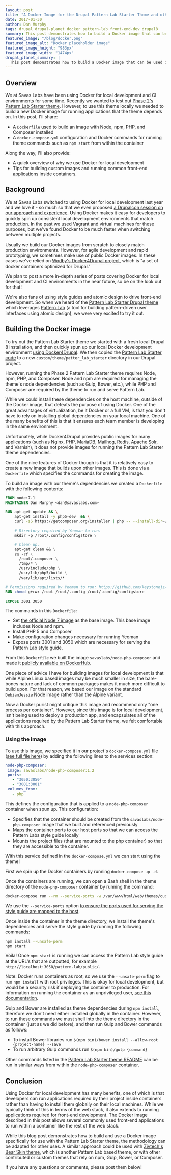 ```yaml
---
layout: post
title: "A Docker Image for the Drupal Pattern Lab Starter Theme and other Front-End Apps"
date: 2017-01-30
author: Dan Murphy
tags: drupal drupal-planet docker pattern-lab front-end-dev drupal8
summary: This post demonstrates how to build a Docker image that can be used in local Drupal development with the Pattern Lab Starter theme and/or with other common front-end applications such as npm, Gulp, and Bower.
featured_image: "/blog/docker.png"
featured_image_alt: "Docker placeholder image"
featured_image_height: "983px"
featured_image_width: "1474px"
drupal_planet_summary: |
  This post demonstrates how to build a Docker image that can be used in local Drupal development with the Pattern Lab Starter theme and/or with other common front-end applications such as npm, Gulp, and Bower.
---
```


## Overview

We at Savas Labs have been using Docker for local development and CI environments for some time. Recently we wanted to test out [Phase 2's Pattern Lab Starter theme](https://github.com/phase2/pattern-lab-starter). However, to use this theme locally we needed to build a new Docker image for running applications that the theme depends on. In this post, I'll share:

- A `Dockerfile` used to build an image with Node, npm, PHP, and Composer installed
- A `docker-compose.yml` configuration and Docker commands for running theme commands such as `npm start` from within the container

Along the way, I'll also provide:

- A quick overview of why we use Docker for local development
- Tips for building custom images and running common front-end applications inside containers.

## Background

We at Savas Labs switched to using Docker for local development last year and we love it - so much so that we even proposed [a Drupalcon session on our approach and experience](https://events.drupal.org/node/17250). Using Docker makes it easy for developers to quickly spin up consistent local development environments that match production. In the past we used Vagrant and virtual machines for these purposes, but we've found Docker to be much faster when switching between multiple projects.

Usually we build our Docker images from scratch to closely match production environments. However, for agile development and rapid prototyping, we sometimes make use of public Docker images. In these cases we've relied on [Wodby's Docker4Drupal project](https://github.com/wodby/docker4drupal), which is "a set of docker containers optimized for Drupal."

We plan to post a more in-depth series of posts covering Docker for local development and CI environments in the near future, so be on the look out for that!

We're also fans of using style guides and atomic design to drive front-end development. So when we heard of the [Pattern Lab Starter Drupal theme](https://github.com/phase2/pattern-lab-starter) which leverages [Pattern Lab](http://patternlab.io/) (a tool for building pattern-driven user interfaces using atomic design), we were very excited to try it out.

## Building the Docker image

To try out the Pattern Lab Starter theme we started with a fresh local Drupal 8 installation, and then quickly spun up our local Docker development environment [using Docker4Drupal](http://docs.docker4drupal.org/en/latest/#usage). We then copied the [Pattern Lab Starter code](https://github.com/phase2/pattern-lab-starter) to a new `custom/theme/patter_lab_starter` directory in our Drupal project.

However, running the Phase 2 Pattern Lab Starter theme requires Node, npm, PHP, and Composer. Node and npm are required for managing the theme's node dependencies (such as Gulp, Bower, etc.), while PHP and Composer are required by the theme to run and serve Pattern Lab.

While we could install these dependencies on the host machine, outside of the Docker image, that defeats the purpose of using Docker. One of the great advantages of virtualization, be it Docker or a full VM, is that you don't have to rely on installing global dependencies on your local machine. One of the many benefits of this is that it ensures each team member is developing in the same environment.

Unfortunately, while Docker4Drupal provides public images for many applications (such as Nginx, PHP, MariaDB, Mailhog, Redis, Apache Solr, and Varnish), it does not provide images for running the Pattern Lab Starter theme dependencies.

One of the nice features of Docker though is that it is relatively easy to create a new image that builds upon other images. This is done via a `Dockerfile` which specifies the commands for creating the image.

To build an image with our theme's dependencies we created a `Dockerfile` with the following contents:

```Dockerfile
FROM node:7.1
MAINTAINER Dan Murphy <dan@savaslabs.com>

RUN apt-get update && \
    apt-get install -y php5-dev  && \
    curl -sS https://getcomposer.org/installer | php -- --install-dir=/usr/local/bin --filename=composer && \

    # Directory required by Yeoman to run.
    mkdir -p /root/.config/configstore \

    # Clean up.
    apt-get clean && \
    rm -rf \
      /root/.composer \
      /tmp/* \
      /usr/include/php \
      /usr/lib/php5/build \
      /var/lib/apt/lists/*

# Permissions required by Yeoman to run: https://github.com/keystonejs/keystone/issues/1566#issuecomment-217736880
RUN chmod g+rwx /root /root/.config /root/.config/configstore

EXPOSE 3001 3050
```

The commands in this `Dockerfile`:

- Set [the official Node 7 image](https://hub.docker.com/_/node/) as the base image. This base image includes Node and npm.
- Install PHP 5 and Composer
- Make configuration changes necessary for running Yeoman
- Expose ports 3001 and 3050 which are necessary for serving the Pattern Lab style guide.

From this `Dockerfile` we built the image `savaslabs/node-php-composer` and made it [publicly available on DockerHub](https://hub.docker.com/r/savaslabs/node-php-composer/).

One piece of advice I have for building images for local development is that while Alpine Linux based images may be much smaller in size, the bare-bones nature and lack of common packages makes it much more difficult to build upon. For that reason, we based our image on the standard `DebianJessie` Node image rather than the Alpine variant.

Now a Docker purist might critique this image and recommend only "one process per container". However, since this image is for local development, isn't being used to deploy a production app, and encapsulates all of the applications required by the Pattern Lab Starter theme, we felt comfortable with this approach.

### Using the image

To use this image, we specified it in our project's `docker-compose.yml` file ([see full file here](https://gist.github.com/dmurphy1/ee62085eef2d40b279cc848f88213fc9)) by adding the following lines to the services section:

```yaml
node-php-composer:
 image: savaslabs/node-php-composer:1.2
 ports:
   - "3050:3050"
   - "3001:3001"
 volumes_from:
   - php
```

This defines the configuration that is applied to a `node-php-composer` container when spun up. This configuration:

- Specifies that the container should be created from the `savaslabs/node-php-composer` image that we built and referenced previously
- Maps the container ports to our host ports so that we can access the Pattern Labs style guide locally
- Mounts the project files (that are mounted to the php container) so that they are accessible to the container.

With this service defined in the `docker-compose.yml` we can start using the theme!

First we spin up the Docker containers by running `docker-compose up -d`.

Once the containers are running, we can open a Bash shell in the theme directory of the `node-php-composer` container by running the command:

```bash
docker-compose run --rm --service-ports -w /var/www/html/web/themes/custom/pattern_lab_starter node-php-composer /bin/bash
```

We use the `--service-ports` option [to ensure the ports used for serving the style guide are mapped to the host](https://github.com/docker/compose/issues/1259#issuecomment-90878095).

Once inside the container in the theme directory, we install the theme's dependencies and serve the style guide by running the following commands:

```bash
npm install --unsafe-perm
npm start
```

Voila! Once `npm start` is running we can access the Pattern Lab style guide at the URL's that are outputted, for example `http://localhost:3050/pattern-lab/public/`.

Note: Docker runs containers as root, so we use the `--unsafe-perm` flag to run `npm install` with root privileges. This is okay for local development, but would be a security risk if deploying the container to production. For information on running the container as an unprivileged user, [see this documentation](https://github.com/nodejs/docker-node/blob/master/docs/BestPractices.md#non-root-user).

Gulp and Bower are installed as theme dependencies during `npm install`, therefore we don't need either installed globally in the container. However, to run these commands we must shell into the theme directory in the container (just as we did before), and then run Gulp and Bower commands as follows:

- To install Bower libraries run `$(npm bin)/bower install --allow-root {project-name} --save`
- To run arbitrary Gulp commands run `$(npm bin)/gulp {command}`

Other commands listed in the [Pattern Lab Starter theme README](https://github.com/phase2/pattern-lab-starter/blob/master/README.md) can be run in similar ways from within the `node-php-composer` container.

## Conclusion

Using Docker for local development has many benefits, one of which is that developers can run applications required by their project inside containers rather than having to install them globally on their local machines. While we typically think of this in terms of the web stack, it also extends to running applications required for front-end development. The Docker image described in this post allows several commonly used front-end applications to run within a container like the rest of the web stack.

While this blog post demonstrates how to build and use a Docker image specifically for use with the Pattern Lab Starter theme, the methodology can be adapted for other uses. A similar approach could be used with [Zivtech's Bear Skin theme](https://www.drupal.org/project/bear_skin), which is another Pattern Lab based theme, or with other contributed or custom themes that rely on npm, Gulp, Bower, or Composer.

If you have any questions or comments, please post them below!
